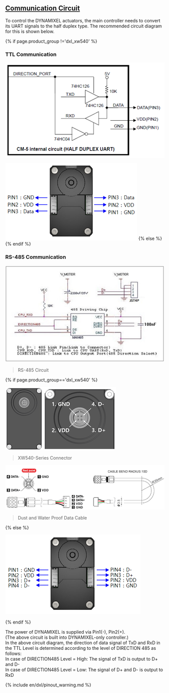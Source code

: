 ## [Communication Circuit](#communication-circuit)
To control the DYNAMIXEL actuators, the main controller needs to convert its UART signals to the half duplex type. The recommended circuit diagram for this is shown below.

{% if page.product_group !='dxl_xw540' %}
### TTL Communication
![](/assets/images/dxl/ttl_circuit.png)

![](/assets/images/dxl/x/x_series_ttl_pin.png)
{% else %}{% endif %}

### RS-485 Communication
![](/assets/images/dxl/x/x_series_485_circuit.jpg)  
> RS-485 Circuit 

{% if page.product_group=='dxl_xw540' %}  

![](/assets/images/dxl/x/xw/xw_series_485_pin.png)  
> XW540-Series Connector

![](/assets/images/dxl/x/xw/xw_series_485_pin_connector.png)
> Dust and Water Proof Data Cable

{% else %}

![](/assets/images/dxl/x/x_series_485_pin.png)

{% endif %}

The power of DYNAMIXEL is supplied via Pin1(-), Pin2(+).  
(The above circuit is built into DYNAMIXEL-only controller.)  
In the above circuit diagram, the direction of data signal of TxD and RxD in the TTL Level is determined according to the level of DIRECTION 485 as follows:  
In case of DIRECTION485 Level = High: The signal of TxD is output to D+ and D-  
In case of DIRECTION485 Level = Low: The signal of D+ and D- is output to RxD  

{% include en/dxl/pinout_warning.md %}
